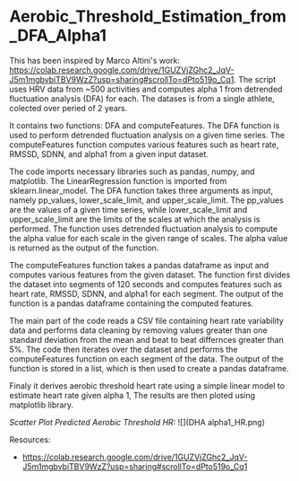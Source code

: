 # Aerobic_Threshold_Estimation_from_DFA_Alpha1

This has been inspired by Marco Altini's work: https://colab.research.google.com/drive/1GUZVjZGhc2_JqV-J5m1mgbvbiTBV9WzZ?usp=sharing#scrollTo=dPto519o_Cq1.
The script uses HRV data from ~500 activities and computes alpha 1 from detrended fluctuation analysis (DFA) for each. The datases is from a single athlete, colected over peried of 2 years.

It contains two functions: DFA and computeFeatures. The DFA function is used to perform detrended fluctuation analysis on a given time series. The computeFeatures function computes various features such as heart rate, RMSSD, SDNN, and alpha1 from a given input dataset.

The code imports necessary libraries such as pandas, numpy, and matplotlib. The LinearRegression function is imported from sklearn.linear_model. The DFA function takes three arguments as input, namely pp_values, lower_scale_limit, and upper_scale_limit. The pp_values are the values of a given time series, while lower_scale_limit and upper_scale_limit are the limits of the scales at which the analysis is performed. The function uses detrended fluctuation analysis to compute the alpha value for each scale in the given range of scales. The alpha value is returned as the output of the function.

The computeFeatures function takes a pandas dataframe as input and computes various features from the given dataset. The function first divides the dataset into segments of 120 seconds and computes features such as heart rate, RMSSD, SDNN, and alpha1 for each segment. The output of the function is a pandas dataframe containing the computed features.

The main part of the code reads a CSV file containing heart rate variability data and performs data cleaning by removing values greater than one standard deviation from the mean and beat to beat differnces greater than 5%. The code then iterates over the dataset and performs the computeFeatures function on each segment of the data. The output of the function is stored in a list, which is then used to create a pandas dataframe.

Finaly it derives aerobic threshold heart rate using a simple linear model to estimate heart rate given alpha 1, The results are then ploted using matplotlib library.

*Scatter Plot Predicted Aerobic Threshold HR:*
![](DHA alpha1_HR.png)

Resources:
* https://colab.research.google.com/drive/1GUZVjZGhc2_JqV-J5m1mgbvbiTBV9WzZ?usp=sharing#scrollTo=dPto519o_Cq1

